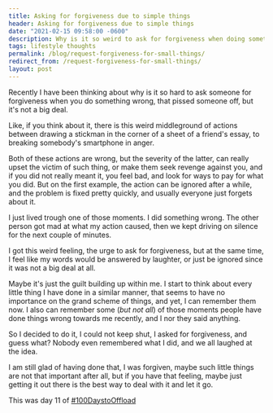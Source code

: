 ```yaml
---
title: Asking for forgiveness due to simple things 
header: Asking for forgiveness due to simple things 
date: "2021-02-15 09:58:00 -0600"
description: Why is it so weird to ask for forgiveness when doing something wrong when its not considered a big deal?
tags: lifestyle thoughts
permalink: /blog/request-forgiveness-for-small-things/
redirect_from: /request-forgiveness-for-small-things/
layout: post
---
```


Recently I have been thinking about why is it so hard to ask someone for forgiveness when you do something wrong, that pissed someone off, but it's not a big deal.

Like, if you think about it, there is this weird middleground of actions between drawing a stickman in the corner of a sheet of a friend's essay, to breaking somebody's smartphone in anger. 

Both of these actions are wrong, but the severity of the latter, can really upset the victim of such thing, or make them seek revenge against you, and if you did not really meant it, you feel bad, and look for ways to pay for what you did. But on the first example, the action can be ignored after a while, and the problem is fixed pretty quickly, and usually everyone just forgets about it.

I just lived trough one of those moments. I did something wrong. The other person got mad at what my action caused, then we kept driving on silence for the next couple of minutes. 

I got this weird feeling, the urge to ask for forgiveness, but at the same time, I feel like my words would be answered by laughter, or just be ignored since it was not a big deal at all.

Maybe it's just the guilt building up within me. I start to think about every little thing I have done in a similar manner, that seems to have no importance on the grand scheme of things, and yet, I can remember them now. I also can remember some (*but not all*) of those moments people have done things wrong towards me recently, and I nor they said anything. 

So I decided to do it, I could not keep shut, I asked for forgiveness, and guess what? Nobody even remembered what I did, and we all laughed at the idea. 

I am still glad of having done that, I was forgiven, maybe such little things are not that important after all, but if you have that feeling, maybe just getting it out there is the best way to deal with it and let it go. 

This was day 11 of [#100DaystoOffload](https://100daystooffload)

